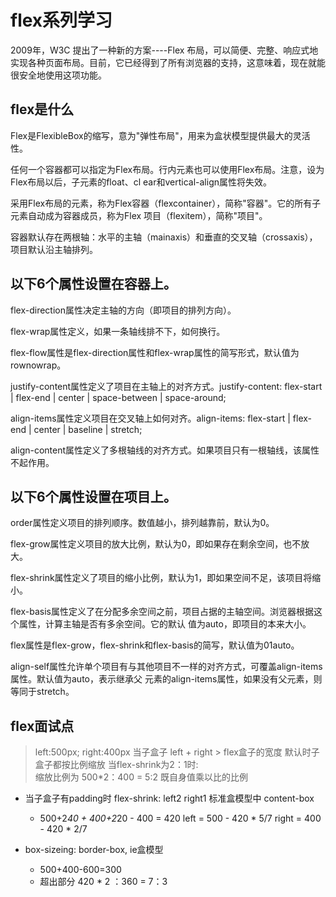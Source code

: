 # flex系列学习
2009年，W3C 提出了一种新的方案----Flex 布局，可以简便、完整、响应式地实现各种页面布局。目前，它已经得到了所有浏览器的支持，这意味着，现在就能很安全地使用这项功能。
## flex是什么
Flex是FlexibleBox的缩写，意为"弹性布局"，用来为盒状模型提供最大的灵活性。

任何一个容器都可以指定为Flex布局。行内元素也可以使用Flex布局。注意，设为Flex布局以后，子元素的float、cl
ear和vertical-align属性将失效。

采用Flex布局的元素，称为Flex容器（flexcontainer），简称"容器"。它的所有子元素自动成为容器成员，称为Flex
项目（flexitem），简称"项目"。

容器默认存在两根轴：水平的主轴（mainaxis）和垂直的交叉轴（crossaxis），项目默认沿主轴排列。

## 以下6个属性设置在容器上。

flex-direction属性决定主轴的方向（即项目的排列方向）。

flex-wrap属性定义，如果一条轴线排不下，如何换行。

flex-flow属性是flex-direction属性和flex-wrap属性的简写形式，默认值为rownowrap。

justify-content属性定义了项目在主轴上的对齐方式。justify-content: flex-start | flex-end | center | space-between | space-around;

align-items属性定义项目在交叉轴上如何对齐。align-items: flex-start | flex-end | center | baseline | stretch;

align-content属性定义了多根轴线的对齐方式。如果项目只有一根轴线，该属性不起作用。


## 以下6个属性设置在项目上。

order属性定义项目的排列顺序。数值越小，排列越靠前，默认为0。

flex-grow属性定义项目的放大比例，默认为0，即如果存在剩余空间，也不放大。

flex-shrink属性定义了项目的缩小比例，默认为1，即如果空间不足，该项目将缩小。

flex-basis属性定义了在分配多余空间之前，项目占据的主轴空间。浏览器根据这个属性，计算主轴是否有多余空间。它的默认
值为auto，即项目的本来大小。

flex属性是flex-grow，flex-shrink和flex-basis的简写，默认值为01auto。

align-self属性允许单个项目有与其他项目不一样的对齐方式，可覆盖align-items属性。默认值为auto，表示继承父
元素的align-items属性，如果没有父元素，则等同于stretch。

## flex面试点
>left:500px; right:400px
 当子盒子 left + right > flex盒子的宽度
 默认时子盒子都按比例缩放
 当flex-shrink为2：1时:<br/>
 缩放比例为 500*2：400 = 5:2 既自身值乘以比的比例

- 当子盒子有padding时
flex-shrink: left2 right1
标准盒模型中 content-box
  - 500+2*40 + 400+2*20 - 400 = 420
  left = 500 - 420 * 5/7
  right = 400 - 420 * 2/7

- box-sizeing: border-box, ie盒模型
  - 500+400-600=300
  - 超出部分 420 * 2 ：360 = 7：3
